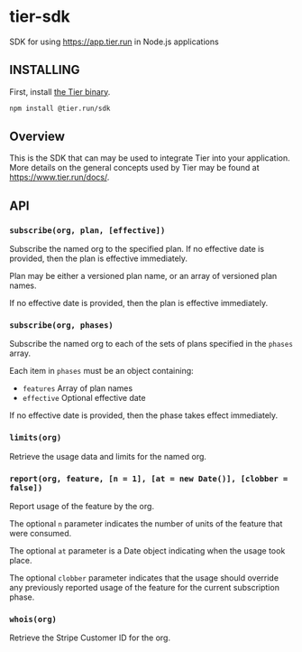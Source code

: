 # tier-sdk

SDK for using https://app.tier.run in Node.js applications

## INSTALLING

First, install [the Tier binary](https://github.com/tierrun/tier).

```bash
npm install @tier.run/sdk
```

## Overview

This is the SDK that can may be used to integrate Tier into your
application. More details on the general concepts used by Tier
may be found at <https://www.tier.run/docs/>.

## API

### `subscribe(org, plan, [effective])`

Subscribe the named org to the specified plan. If no effective
date is provided, then the plan is effective immediately.

Plan may be either a versioned plan name, or an array of
versioned plan names.

If no effective date is provided, then the plan is effective
immediately.

### `subscribe(org, phases)`

Subscribe the named org to each of the sets of plans specified in
the `phases` array.

Each item in `phases` must be an object containing:

- `features` Array of plan names
- `effective` Optional effective date

If no effective date is provided, then the phase takes effect
immediately.

### `limits(org)`

Retrieve the usage data and limits for the named org.

### `report(org, feature, [n = 1], [at = new Date()], [clobber = false])`

Report usage of the feature by the org.

The optional `n` parameter indicates the number of units of the
feature that were consumed.

The optional `at` parameter is a Date object indicating when the
usage took place.

The optional `clobber` parameter indicates that the usage should
override any previously reported usage of the feature for the
current subscription phase.

### `whois(org)`

Retrieve the Stripe Customer ID for the org.
